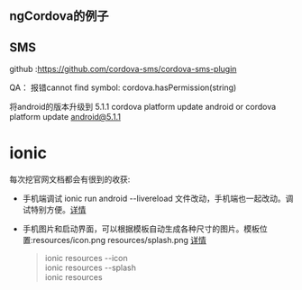 ## ngCordova的例子


## SMS

github :https://github.com/cordova-sms/cordova-sms-plugin

QA： 报错cannot find symbol: cordova.hasPermission(string)

将android的版本升级到 5.1.1
cordova platform update android or cordova platform update android@5.1.1

# ionic
每次挖官网文档都会有很到的收获:

* 手机端调试 ionic run android --livereload 文件改动，手机端也一起改动。调试特别方便。[详情](http://ionicframework.com/docs/cli/run.html)

* 手机图片和启动界面，可以根据模板自动生成各种尺寸的图片。模板位置:resources/icon.png   resources/splash.png [详情](http://ionicframework.com/docs/cli/icon-splashscreen.html)
    > ionic resources --icon  
    > ionic resources --splash  
    > ionic resources



